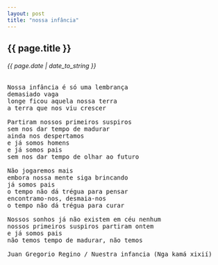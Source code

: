 ```yaml
---
layout: post
title: "nossa infância"
---
```


## {{ page.title }}

###### {{ page.date | date_to_string }}

<pre class="lyric">
Nossa infância é só uma lembrança
demasiado vaga
longe ficou aquela nossa terra
a terra que nos viu crescer

Partiram nossos primeiros suspiros
sem nos dar tempo de madurar
ainda nos despertamos
e já somos homens
e já somos pais
sem nos dar tempo de olhar ao futuro

Não jogaremos mais
embora nossa mente siga brincando
já somos pais
o tempo não dá trégua para pensar
encontramo-nos, desmaia-nos
o tempo não dá trégua para curar

Nossos sonhos já não existem em céu nenhum
nossos primeiros suspiros partiram ontem
e já somos pais
não temos tempo de madurar, não temos

Juan Gregorio Regino / Nuestra infancia (Nga kamá xixií)
</pre>
